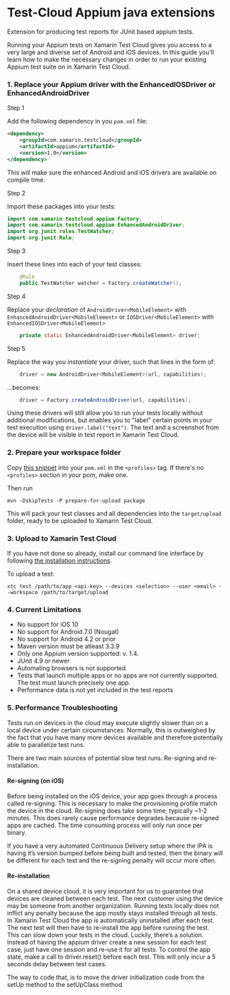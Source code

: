 # Test-Cloud Appium java extensions

Extension for producing test reports for JUnit based appium tests.

Running your Appium tests on Xamarin Test Cloud gives you access to a very large and diverse set of Android and iOS devices. In this guide you’ll learn how to make the necessary changes in order to run your existing Appium test suite on in Xamarin Test Cloud.


### 1. Replace your Appium driver with the EnhancedIOSDriver or EnhancedAndroidDriver

Step 1

Add the following dependency in you `pom.xml` file:

```xml
<dependency>
    <groupId>com.xamarin.testcloud</groupId>
    <artifactId>appium</artifactId>
    <version>1.0</version>
</dependency>
```

This will make sure the enhanced Android and iOS drivers are available on compile time.

Step 2

Import these packages into your tests:

```java
import com.xamarin.testcloud.appium.Factory;
import com.xamarin.testcloud.appium.EnhancedAndroidDriver;
import org.junit.rules.TestWatcher;
import org.junit.Rule;
```

Step 3

Insert these lines into each of your test classes:

```java    
    @Rule
    public TestWatcher watcher = Factory.createWatcher();
```

Step 4

Replace your _declaration_ of `AndroidDriver<MobileElement>` with `EnhancedAndroidDriver<MobileElement>` or `IOSDriver<MobileElement>` with `EnhancedIOSDriver<MobileElement>`

```java
    private static EnhancedAndroidDriver<MobileElement> driver;
```

Step 5

Replace the way you _instantiate_ your driver, such that lines in the form of:

```java
    driver = new AndroidDriver<MobileElement>(url, capabilities);
```

...becomes:

```java
    driver = Factory.createAndroidDriver(url, capabilities);
```

Using these drivers will still allow you to run your tests locally without additional modifications, but enables you to "label" certain points in your test execution using `driver.label("text")`. The text and a screenshot from the device will be visible in test report in Xamarin Test Cloud.

### 2. Prepare your workspace folder

Copy [this snippet](uploadprofilesnippet.txt) into your `pom.xml` in the `<profiles>` tag. If there's no `<profiles>` section in your pom, make one.

Then run

`mvn -DskipTests -P prepare-for-upload package` 

This will pack your test classes and all dependencies into the `target/upload` folder, ready to be uploaded to Xamarin Test Cloud.



### 3. Upload to Xamarin Test Cloud

If you have not done so already, install our command line interface by following [the installation instructions](https://github.com/xamarinhq/test-cloud-uploader#installation).

To upload a test:

```
xtc test /path/to/app <api-key> --devices <selection> --user <email> --workspace /path/to/target/upload 
```


### 4. Current Limitations

* No support for iOS 10
* No support for Android 7.0 (Nougat)
* No support for Android 4.2 or prior
* Maven version must be atleast 3.3.9
* Only one Appium version supported: v. 1.4. 
* JUnit 4.9 or newer 
* Automating browsers is not supported.
* Tests that launch multiple apps or no apps are not currently supported. The test must launch precisely one app.
* Performance data is not yet included in the test reports


### 5. Performance Troubleshooting

Tests run on devices in the cloud may execute slightly slower than on a local device under certain circumstances. Normally, this is outweighed by the fact that you have many more devices available and therefore potentially able to parallelize test runs.

There are two main sources of potential slow test runs. Re-signing and re-installation.

#### Re-signing (on iOS)

Before being installed on the iOS device, your app goes through a process called re-signing. This is necessary to make the provisioning profile match the device in the cloud. Re-signing does take some time, typically ~1-2 minutes. This does rarely cause performance degrades because re-signed apps are cached. The time consuming process will only run once per binary.

If you have a very automated Continuous Delivery setup where the IPA is having it’s version bumped before being built and tested, then the binary will be different for each test and the re-signing penalty will occur more often.

#### Re-installation

On a shared device cloud, it is very important for us to guarantee that devices are cleaned between each test. The next customer using the device may be someone from another organization.
Running tests locally does not inflict any penalty because the app mostly stays installed through all tests. In Xamarin Test Cloud the app is automatically uninstalled after each test. The next test will then have to re-install the app before running the test. This can slow down your tests in the cloud.
Luckily, there’s a solution. Instead of having the appium driver create a new session for each test case, just have one session and re-use it for all tests. To control the app state, make a call to driver.reset() before each test. This will only incur a 5 seconds delay between test cases. 

The way to code that, is to move the driver initialization code from the setUp method to the setUpClass method. 

